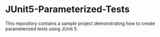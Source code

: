 # JUnit5-Parameterized-Tests
This repository contains a sample project demonstrating how to create parameterized tests using JUnit 5.

